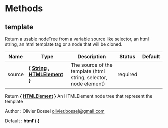 # Methods


## template

Return a usable nodeTree from a variable source like selector, an html string, an html template tag or a node that will be cloned.


Name  |  Type  |  Description  |  Status  |  Default
------------  |  ------------  |  ------------  |  ------------  |  ------------
source  |  **{ [String](https://developer.mozilla.org/fr/docs/Web/JavaScript/Reference/Objets_globaux/String) , [HTMLElement](https://developer.mozilla.org/fr/docs/Web/API/HTMLElement) }**  |  The source of the template (html string, selector, node element)  |  required  |

Return **{ [HTMLElement](https://developer.mozilla.org/fr/docs/Web/API/HTMLElement) }** An HTMLElement node tree that represent the template

Author : Olivier Bossel <olivier.bossel@gmail.com>

Default : **html') {**